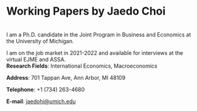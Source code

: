 # Working Papers by Jaedo Choi
<br/>
I am a Ph.D. candidate in the Joint Program in Business and Economics at the University of Michigan. 

I am on the job market in 2021-2022 and available for interviews at the virtual EJME and ASSA.
<br/>
**Research Fields**: International Economics, Macroeconomics 

**Address**: 701 Tappan Ave, Ann Arbor, MI 48109

**Telephone**: +1 (734) 263-4680

**E-mail**: jaedohi@umich.edu 
